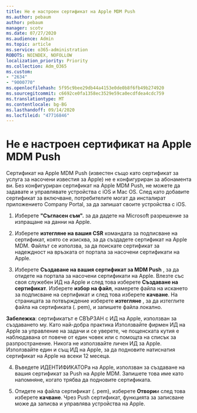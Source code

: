 ```yaml
---
title: Не е настроен сертификат на Apple MDM Push
ms.author: pebaum
author: pebaum
manager: scotv
ms.date: 07/27/2020
ms.audience: Admin
ms.topic: article
ms.service: o365-administration
ROBOTS: NOINDEX, NOFOLLOW
localization_priority: Priority
ms.collection: Adm_O365
ms.custom:
- "2634"
- "9000770"
ms.openlocfilehash: 5f95c9bee29db44a4153e0de0b8f6fb49b274920
ms.sourcegitcommit: c6692ce0fa1358ec3529e59ca0ecdfdea4cdc759
ms.translationtype: MT
ms.contentlocale: bg-BG
ms.lasthandoff: 09/14/2020
ms.locfileid: "47716846"
---
```

# <a name="apple-mdm-push-certificate-has-not-been-set-up"></a>Не е настроен сертификат на Apple MDM Push

Сертификат на Apple MDM Push (известен също като сертификат за услуга за насочени известия за Apple) не е конфигуриран за абонамента ви. Без конфигуриран сертификат на Apple MDM Push, не можете да задавате и управлявате устройства с iOS и Mac OS. След като добавите сертификат за включване, потребителите могат да инсталират приложението Company Portal, за да запишат своите устройства с iOS.

1. Изберете **"Съгласен съм".** за да дадете на Microsoft разрешение за изпращане на данни на Apple.

2. Изберете **изтегляне на вашия CSR** командата за подписване на сертификат, която се изисква, за да създадете сертификат на Apple MDM. Файлът се използва, за да поискате сертификат за надеждност на връзката от портала за насочени сертификати на Apple.

3. Изберете **Създаване на вашия сертификат за MDM Push** , за да отидете на портала за насочени сертификати на Apple. Влезте със своя служебен ИД на Apple и след това изберете **Създаване на сертификат**. Изберете **избор на файл**, намерете файла на искането за подписване на сертификат и след това изберете **качване**. На страницата за потвърждение изберете **изтегляне** , за да изтеглите файла на сертификата (. pem), и запишете файла локално.
 
**Забележка**: сертификатът е СВЪРЗАН с ИД на Apple, използван за създаването му. Като най-добра практика Използвайте фирмен ИД на Apple за управление на задачи и се уверете, че пощенската кутия е наблюдавана от повече от един човек или с помощта на списък за разпространение. Никога не използвайте личен ИД за Apple. Използвайте един и същ ИД на Apple, за да подновите натиснатия сертификат на Apple на всеки 12 месеца.
 
4. Въведете ИДЕНТИФИКАТОРа на Apple, използван за създаване на вашия сертификат за Push на Apple MDM. Запишете това име като напомняне, когато трябва да подновите сертификата.

5. Отидете на файла сертификат (. pem), изберете **Отвори**и след това изберете **качване**. Чрез Push сертификат, функцията за записване може да записва и управлява устройства на Apple.